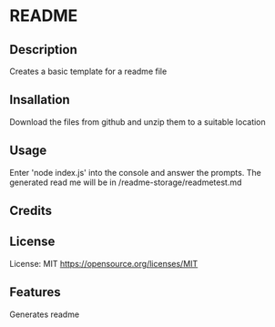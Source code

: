  # README
  ## Description
  Creates a basic template for a readme file
  ## Insallation
   Download the files from github and unzip them to a suitable location
  ## Usage
   Enter 'node index.js' into the console and answer the prompts.  The generated read me will be in /readme-storage/readmetest.md
  ## Credits
   
  ## License
  License: MIT	https://opensource.org/licenses/MIT
  ## Features
   Generates readme
